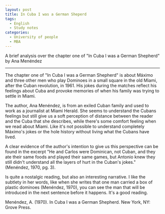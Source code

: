 ```yaml
---
layout: post
title: In Cuba I was a German Sheperd
tags:
  - English
  - Study notes
categories:
  - University of people
  - MBA
---
```


A brief analysis over the chapter one of "In Cuba I was a German Shepherd" by Ana Menéndez

---

The chapter one of "In Cuba I was a German Shepherd" is about Máximo and three other men who play Dominoes in a small square in the old Miami, after the Cuban revolution, in 1961. His jokes during the matches reflect his feelings about Cuba and provoke memories of when his family was trying to settle in Miami.

The author, Ana Menéndez, is from an exiled Cuban family and used to work as a journalist at Miami Herald. She seems to understand the Cubans feelings but still give us a soft perception of distance between the reader and the Cuba that she describes, while there's some comfort feeling when we read about Miami. Like it's not possible to understand completely Máximo's jokes or the hole history without living what the Cubans have lived.

A clear evidence of the author's intention to give us this perspective can be found in the excerpt "He and Carlos were Dominican, not Cuban, and they ate their same foods and played their same games, but Antonio knew they still didn't understand all the layers of hurt in the Cuban's jokes." (Menéndez, 1970, pg. 3).

Is quite a nostalgic reading, but also an interesting narrative. I like the subtlety in her words, like when she writes that one man carried a box of plastic dominoes (Menéndez, 1970), you can see the man that will be introduced in the next sentence before it happens. It's a good reading.

Menéndez, A. (1970). In Cuba I was a German Shepherd. New York, NY: Grove Press.


    
